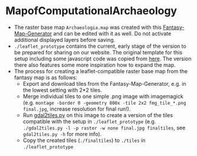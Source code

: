 # MapofComputationalArchaeology

- The raster base map `Archaeologia.map` was created with this [Fantasy-Map-Generator](https://azgaar.github.io/Fantasy-Map-Generator) and can be edited with it as well. Do not activate additional displayed layers before saving.
- `./leaflet_prototype` contains the current, early stage of the version to be prepared for sharing on our website. The original template for this setup including some javascript code was copied from [here](https://github.com/commenthol/gdal2tiles-leaflet/tree/gh-pages). The version there also features some more inspiration how to expand the map.
- The process for creating a leaflet-compatible raster base map from the fantasy map is as follows:
	- Export and download tiles from the Fantasy-Map-Generator, e.g. in the lowest setting with 2\*2 tiles.
	- Merge individual tiles to one simple .png image with imagemagick (e.g. `montage -border 0 -geometry 800x -tile 2x2 fmg_tile_*.png final.jpg`, increase resolution for final run!).
	- Run [gdal2tiles.py](https://github.com/commenthol/gdal2tiles-leaflet/tree/master) on this image to create a version of the tiles compatible with the setup in `./leaflet_prototype` (e.g. `./gdal2tiles.py -l -p raster -w none final.jpg finaltiles`, see `gdal2tiles.py -h` for more info).
	- Copy the created tiles (`./finaltiles`) to `./tiles` in `./leaflet_prototype`